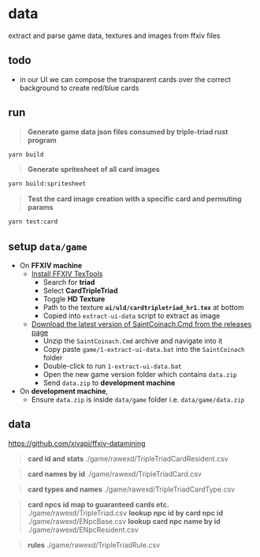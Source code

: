 # data

extract and parse game data, textures and images from ffxiv files

## todo

- in our UI we can compose the transparent cards over the correct background to create red/blue cards


## run

> **Generate game data json files consumed by triple-triad rust program**
```sh
yarn build
```

> **Generate spritesheet of all card images**
```sh
yarn build:spritesheet
```

> **Test the card image creation with a specific card and permuting params**
```sh
yarn test:card
```

## setup `data/game`

- On **FFXIV machine**
  - [Install FFXIV TexTools](https://github.com/TexTools/FFXIV_TexTools_UI)
    - Search for **triad**
    - Select **CardTripleTriad**
    - Toggle **HD Texture**
    - Path to the texture **`ui/uld/cardtripletriad_hr1.tex`** at bottom
    - Copied into `extract-ui-data` script to extract as image
  - [Download the latest version of SaintCoinach.Cmd from the releases page](https://github.com/ufx/SaintCoinach/releases)
    - Unzip the `SaintCoinach.Cmd` archive and navigate into it
    - Copy paste `game/1-extract-ui-data.bat` into the `SaintCoinach` folder
    - Double-click to run `1-extract-ui-data.bat`
    - Open the new game version folder which contains `data.zip`
    - Send `data.zip` to **development machine**
- On **development machine**,
  - Ensure `data.zip` is inside `data/game` folder i.e. `data/game/data.zip`

## data

https://github.com/xivapi/ffxiv-datamining

> **card id and stats**
> ./game/rawexd/TripleTriadCardResident.csv

> **card names by id**
> ./game/rawexd/TripleTriadCard.csv

> **card types and names**
> ./game/rawexd/TripleTriadCardType.csv

> **card npcs id map to guaranteed cards etc.**
> ./game/rawexd/TripleTriad.csv
> **lookup npc id by card npc id**
> ./game/rawexd/ENpcBase.csv
> **lookup card npc name by id**
> ./game/rawexd/ENpcResident.csv

> **rules**
> ./game/rawexd/TripleTriadRule.csv



